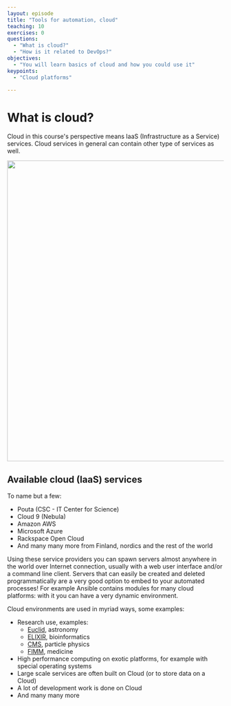 ```yaml
---
layout: episode
title: "Tools for automation, cloud"
teaching: 10
exercises: 0
questions:
  - "What is cloud?"
  - "How is it related to DevOps?"
objectives:
  - "You will learn basics of cloud and how you could use it"
keypoints:
  - "Cloud platforms"

---
```


# What is cloud?

Cloud in this course's perspective means IaaS (Infrastructure as a Service) services. Cloud services in general can contain other type of services as well. 

<img src="https://upload.wikimedia.org/wikipedia/commons/b/b5/Cloud_computing.svg" style="width: 700px;" />

## Available cloud (IaaS) services

To name but a few:

   - Pouta (CSC - IT Center for Science)
   - Cloud 9 (Nebula)
   - Amazon AWS
   - Microsoft Azure
   - Rackspace Open Cloud
   - And many many more from Finland, nordics and the rest of the world

Using these service providers you can spawn servers almost anywhere in the world over Internet connection, usually with a web user interface and/or a command line client. Servers that can easily be created and deleted programmatically are a very good option to embed to your automated processes! For example Ansible contains modules for many cloud platforms: with it you can have a very dynamic environment.

Cloud environments are used in myriad ways, some examples:

* Research use, examples:
    * [Euclid](http://sci.esa.int/euclid/), astronomy
    * [ELIXIR](http://www.elixir-finland.org/), bioinformatics
    * [CMS](https://home.cern/about/experiments/cms), particle physics
    * [FIMM](https://www.fimm.fi/en), medicine
* High performance computing on exotic platforms, for example with special operating systems
* Large scale services are often built on Cloud (or to store data on a Cloud)
* A lot of development work is done on Cloud
* And many many more

